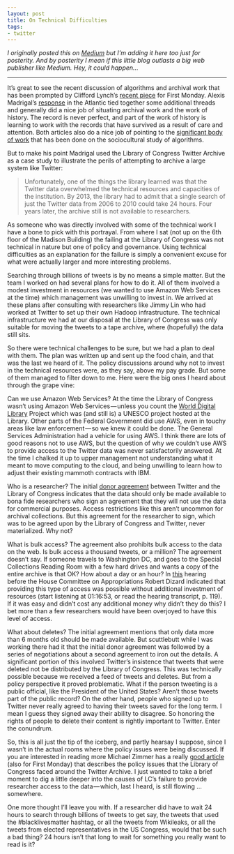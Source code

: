 ```yaml
---
layout: post
title: On Technical Difficulties
tags:
- twitter
---
```



*I originally posted this on [Medium] but I'm adding it here too just for posterity. And by posterity I mean if this little blog outlasts a big web publisher like Medium. Hey, it could happen...*

---

It’s great to see the recent discussion of algorithms and archival work that
has been prompted by Clifford Lynch’s [recent piece] for First Monday. Alexis
Madrigal’s [response] in the Atlantic tied together some additional threads and
generally did a nice job of situating archival work and the work of history.
The record is never perfect, and part of the work of history is learning to
work with the records that have survived as a result of care and attention.
Both articles also do a nice job of pointing to the [significant body of work]
that has been done on the sociocultural study of algorithms.

But to make his point Madrigal used the Library of Congress Twitter Archive as
a case study to illustrate the perils of attempting to archive a large system
like Twitter:

> Unfortunately, one of the things the library learned was that the Twitter
> data overwhelmed the technical resources and capacities of the institution. 
> By 2013, the library had to admit that a single search of just the Twitter 
> data from 2006 to 2010 could take 24 hours. Four years later, the archive 
> still is not available to researchers.

As someone who was directly involved with some of the technical work I have a
bone to pick with this portrayal. From where I sat (not up on the 6th floor of
the Madison Building) the failing at the Library of Congress was not technical
in nature but one of policy and governance. Using technical difficulties as an
explanation for the failure is simply a convenient excuse for what were
actually larger and more interesting problems.

Searching through billions of tweets is by no means a simple matter. But the
team I worked on had several plans for how to do it. All of them involved a
modest investment in resources (we wanted to use Amazon Web Services at the
time) which management was unwilling to invest in. We arrived at these plans
after consulting with researchers like Jimmy Lin who had worked at Twitter to
set up their own Hadoop infrastructure. The technical infrastructure we had at
our disposal at the Library of Congress was only suitable for moving the tweets
to a tape archive, where (hopefully) the data still sits.

So there were technical challenges to be sure, but we had a plan to deal with
them. The plan was written up and sent up the food chain, and that was the last
we heard of it. The policy discussions around why not to invest in the
technical resources were, as they say, above my pay grade. But some of them
managed to filter down to me. Here were the big ones I heard about through the
grape vine:

Can we use Amazon Web Services? At the time the Library of Congress wasn’t
using Amazon Web Services — unless you count the [World Digital Library] Project
which was (and still is) a UNESCO project hosted at the Library. Other parts of
the Federal Government did use AWS, even in touchy areas like law
enforcement — so we knew it could be done. The General Services Administration
had a vehicle for using AWS. I think there are lots of good reasons not to use
AWS, but the question of why we couldn’t use AWS to provide access to the
Twitter data was never satisfactorily answered. At the time I chalked it up to
upper management not understanding what it meant to move computing to the
cloud, and being unwilling to learn how to adjust their existing mammoth
contracts with IBM.

Who is a researcher? The initial [donor agreement] between Twitter and the
Library of Congress indicates that the data should only be made available to
bona fide researchers who sign an agreement that they will not use the data for
commercial purposes. Access restrictions like this aren’t uncommon for archival
collections. But this agreement for the researcher to sign, which was to be
agreed upon by the Library of Congress and Twitter, never materialized. Why
not?

What is bulk access? The agreement also prohibits bulk access to the data on
the web. Is bulk access a thousand tweets, or a million? The agreement doesn’t
say. If someone travels to Washington DC, and goes to the Special Collections
Reading Room with a few hard drives and wants a copy of the entire archive is
that OK? How about a day or an hour? In [this] hearing before the House Committee
on Appropriations Robert Dizard indicated that providing this type of access
was possible without additional investment of resources (start listening at
01:16:53, or read the hearing transcript, p. 119). If it was easy and didn’t
cost any additional money why didn’t they do this? I bet more than a few
researchers would have been overjoyed to have this level of access.

What about deletes? The initial agreement mentions that only data more than 6
months old should be made available. But scuttlebutt while I was working there
had it that the initial donor agreement was followed by a series of
negotiations about a second agreement to iron out the details. A significant
portion of this involved Twitter’s insistence that tweets that were deleted not
be distributed by the Library of Congress. This was technically possible
because we received a feed of tweets and deletes. But from a policy perspective
it proved problematic. What if the person tweeting is a public official, like
the President of the United States? Aren’t those tweets part of the public
record? On the other hand, people who signed up to Twitter never really agreed
to having their tweets saved for the long term. I mean I guess they signed away
their ability to disagree. So honoring the rights of people to delete their
content is rightly important to Twitter. Enter the conundrum.

So, this is all just the tip of the iceberg, and partly hearsay I suppose,
since I wasn’t in the actual rooms where the policy issues were being
discussed. If you are interested in reading more Michael Zimmer has a really
[good article] (also for First Monday) that describes the policy issues that the
Library of Congress faced around the Twitter Archive. I just wanted to take a
brief moment to dig a little deeper into the causes of LC’s failure to provide
researcher access to the data — which, last I heard, is still flowing …
somewhere.

One more thought I’ll leave you with. If a researcher did have to wait 24 hours
to search through billions of tweets to get say, the tweets that used the
#blacklivesmatter hashtag, or all the tweets from Wikileaks, or all the tweets
from elected representatives in the US Congress, would that be such a bad
thing? 24 hours isn’t that long to wait for something you really want to read
is it?

[recent piece]: https://www.theatlantic.com/technology/archive/2017/12/it-might-be-impossible-for-future-historians-to-understand-our-internet/547463/
[response]: https://www.theatlantic.com/technology/archive/2017/12/it-might-be-impossible-for-future-historians-to-understand-our-internet/547463/
[significant body of work]: https://socialmediacollective.org/reading-lists/critical-algorithm-studies/
[World Digital Library]: https://www.wdl.org/
[donor agreement]: https://blogs.loc.gov/loc/files/2010/04/LOC-Twitter.pdf
[this]: http://www.ustream.tv/recorded/29603115
[hearing transcript]: https://www.gpo.gov/fdsys/pkg/CHRG-113hhrg81322/pdf/CHRG-113hhrg81322.pdf
[good article]: http://firstmonday.org/ojs/index.php/fm/article/view/5619/4653
[Medium]: https://medium.com/@edsu/on-technical-difficulties-22f6abfa41ae
